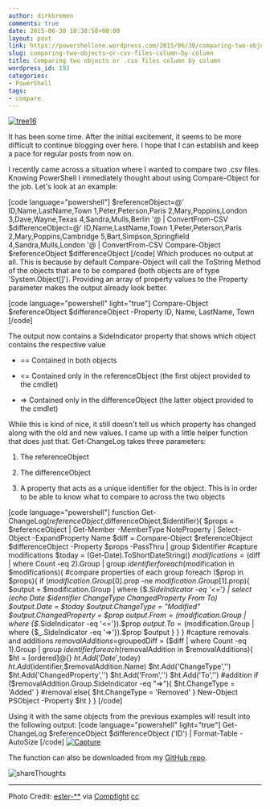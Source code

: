 ```yaml
---
author: dirkbremen
comments: true
date: 2015-06-30 18:38:58+00:00
layout: post
link: https://powershellone.wordpress.com/2015/06/30/comparing-two-objects-or-csv-files-column-by-column/
slug: comparing-two-objects-or-csv-files-column-by-column
title: Comparing two objects or .csv files column by column
wordpress_id: 193
categories:
- PowerShell
tags:
- compare
---
```


[![tree16](https://powershellone.files.wordpress.com/2015/06/2516424698_49af7874e5_m.jpg)](https://powershellone.files.wordpress.com/2015/06/2516424698_49af7874e5_m.jpg)



It has been some time. After the initial excitement, it seems to be more difficult to continue blogging over here. I hope that I can establish and keep a pace for regular posts from now on.

I recently came across a situation where I wanted to compare two .csv files. Knowing PowerShell I immediately thought about using Compare-Object for the job. Let's look at an example:

[code language="powershell"]
$referenceObject=@'
ID,Name,LastName,Town
1,Peter,Peterson,Paris
2,Mary,Poppins,London
3,Dave,Wayne,Texas
4,Sandra,Mulls,Berlin
'@ | ConvertFrom-CSV
$differenceObject=@'
ID,Name,LastName,Town
1,Peter,Peterson,Paris
2,Mary,Poppins,Cambridge
5,Bart,Simpson,Springfield
4,Sandra,Mulls,London
'@ | ConvertFrom-CSV
Compare-Object $referenceObject $differenceObject
[/code]
Which produces no output at all. This is because by default Compare-Object will call the ToString Method of the objects that are to be compared (both objects are of type 'System.Object[]').
Providing an array of property values to the Property parameter makes the output already look better.

[code language="powershell" light="true"]
Compare-Object $referenceObject $differenceObject -Property ID, Name, LastName, Town
[/code]

The output now contains a SideIndicator property that shows which object contains the respective value 



	
  * ==  Contained in both objects

	
  * <=  Contained only in the referenceObject (the first object provided to the cmdlet)

        
  * =>  Contained only in the differenceObject (the latter object provided to the cmdlet)


While this is kind of nice, it still doesn't tell us which property has changed along with the old and new values. I came up with a little helper function that does just that. Get-ChangeLog takes three parameters:

	
  1. The referenceObject

	
  2. The differenceObject

	
  3. A property that acts as a unique identifier for the object. This is in order to be able to know what to compare to across the two objects



[code language="powershell"]
function Get-ChangeLog($referenceObject,$differenceObject,$identifier){
    $props = $referenceObject | Get-Member -MemberType NoteProperty | Select-Object -ExpandProperty Name
    $diff = Compare-Object $referenceObject $differenceObject -Property $props -PassThru | 
        group $identifier
    #capture modifications
    $today = (Get-Date).ToShortDateString()
    $modifications = ($diff | where Count -eq 2).Group | group $identifier
    foreach ($modification in $modifications){
        #compare properties of each group
        foreach ($prop in $props){
            if ($modification.Group[0].$prop -ne $modification.Group[1].$prop){
                $output = $modification.Group | where {$_.SideIndicator -eq '<='} |
                    select (echo Date $identifier ChangeType ChangedProperty From To)
                $output.Date = $today
                $output.ChangeType = "Modified"
                $output.ChangedProperty = $prop
                $output.From = ($modification.Group | where {$_.SideIndicator -eq '<='}).$prop
                $output.To = ($modification.Group | where {$_.SideIndicator -eq '=>'}).$prop
                $output
            }
        }
    }
    #capture removals and additions
    $removalAdditions=$groupedDiff = ($diff | where Count -eq 1).Group | group $identifier
    foreach ($removalAddition in $removalAdditions){
        $ht = [ordered]@{}
        $ht.Add('Date',$today)
        $ht.Add($identifier,$removalAddition.Name)
        $ht.Add('ChangeType','')
        $ht.Add('ChangedProperty','')
        $ht.Add('From','')
        $ht.Add('To','')
        #addition
        if ($removalAddition.Group.SideIndicator -eq "=>"){
            $ht.ChangeType = 'Added'
        }
        #removal
        else{
            $ht.ChangeType = 'Removed'
        }
        New-Object PSObject -Property $ht
    }
}
[/code]

Using it with the same objects from the previous examples will result into the following output:
[code language="powershell" light="true"]
Get-ChangeLog $referenceObject $differenceObject ('ID') | Format-Table -AutoSize
[/code]
[![Capture](https://powershellone.files.wordpress.com/2015/06/capture.png)](https://powershellone.files.wordpress.com/2015/06/capture.png)

The function can also be downloaded from my [GitHub repo](https://github.com/DBremen/PowerShellScripts).

![shareThoughts](https://powershellone.files.wordpress.com/2015/10/sharethoughts.jpg)


* * *


Photo Credit: [ester-**](https://www.flickr.com/photos/64197260@N00/2516424698/) via [Compfight](http://compfight.com) [cc](https://creativecommons.org/licenses/by-nc-sa/2.0/)
